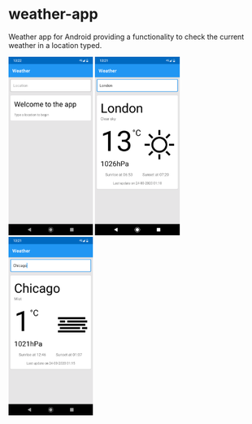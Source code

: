 # weather-app
Weather app for Android providing a functionality to check the current weather in a location typed.

<img src="screenshots/screenshot-welcome.png" width="33%"> <img src="screenshots/screenshot-london.png" width="33%"> <img src="screenshots/screenshot-chicago.png" width="33%">
